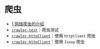 # 爬虫
- [1 网络爬虫的介绍](https://blog.csdn.net/weixin_42112635/article/details/97629159)
- [`crawler-test`](https://blog.csdn.net/weixin_42112635/article/details/97629720)：爬虫测试
- [`crawler-httpClient`](https://blog.csdn.net/weixin_42112635/article/details/97634207)：使用 `httpClient` 爬虫
- [`crawler-httpClient`](https://blog.csdn.net/weixin_42112635/article/details/97663918)：使用 `Jsoup` 爬虫


